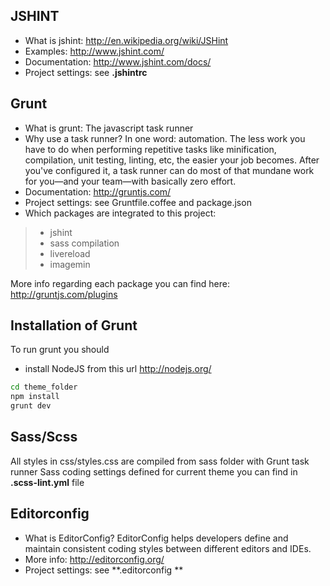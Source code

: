 JSHINT
----
- What is jshint:
  http://en.wikipedia.org/wiki/JSHint
- Examples:
  http://www.jshint.com/
- Documentation:
  http://www.jshint.com/docs/
- Project settings:
  see **.jshintrc**

Grunt
----
- What is grunt:
  The javascript task runner
- Why use a task runner?
  In one word: automation. The less work you have to do when performing repetitive tasks like minification, compilation, unit testing, linting, etc, the easier your job becomes. After you've configured it, a task runner can do most of that mundane work for you—and your team—with basically zero effort.
- Documentation:
  http://gruntjs.com/
- Project settings: see Gruntfile.coffee and package.json
- Which packages are integrated to this project:
> - jshint
> - sass compilation
> - livereload
> - imagemin

More info regarding each package you can find here:
http://gruntjs.com/plugins

Installation of Grunt
--------------
To run grunt you should
- install NodeJS from this url http://nodejs.org/

```sh
cd theme_folder
npm install
grunt dev
```

Sass/Scss
--------------
All styles in css/styles.css are compiled from sass folder with Grunt task runner
Sass coding settings defined for current theme you can find in **.scss-lint.yml** file


Editorconfig
--------------
- What is EditorConfig? EditorConfig helps developers define and maintain consistent coding styles between different editors and IDEs. 
- More info: http://editorconfig.org/
- Project settings: see **.editorconfig **
